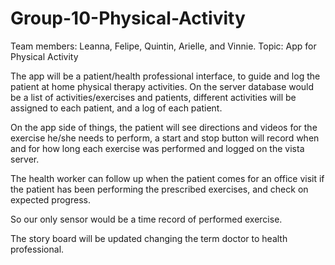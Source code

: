 # Group-10-Physical-Activity
Team members: Leanna, Felipe, Quintin, Arielle, and Vinnie. Topic: App for Physical Activity


The app will be a patient/health professional interface, to guide and log the patient at home physical therapy activities. On the server database would be a list of activities/exercises and patients, different activities will be assigned to each patient, and a log of each patient.

On the app side of things, the patient will see directions and videos for the exercise he/she needs to perform, a start and stop button will record when and for how long each exercise was performed and logged on the vista server.

The health worker can follow up when the patient comes for an office visit if the patient has been performing the prescribed exercises, and check on expected progress.

So our only sensor would be a time record of performed exercise.

The story board will be updated changing the term doctor to health professional.
